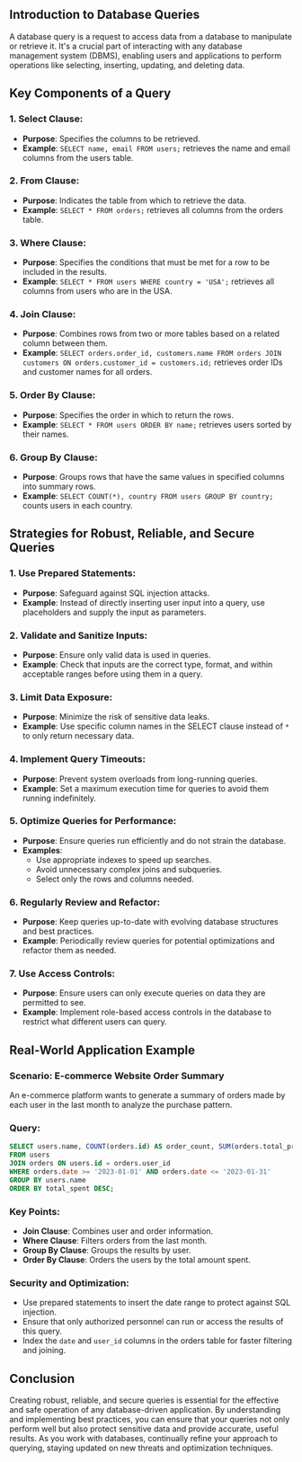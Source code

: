 ## Introduction to Database Queries

A database query is a request to access data from a database to manipulate or retrieve it. It's a crucial part of interacting with any database management system (DBMS), enabling users and applications to perform operations like selecting, inserting, updating, and deleting data.

## Key Components of a Query

### 1. **Select Clause**:
- **Purpose**: Specifies the columns to be retrieved.
- **Example**: `SELECT name, email FROM users;` retrieves the name and email columns from the users table.

### 2. **From Clause**:
- **Purpose**: Indicates the table from which to retrieve the data.
- **Example**: `SELECT * FROM orders;` retrieves all columns from the orders table.

### 3. **Where Clause**:
- **Purpose**: Specifies the conditions that must be met for a row to be included in the results.
- **Example**: `SELECT * FROM users WHERE country = 'USA';` retrieves all columns from users who are in the USA.

### 4. **Join Clause**:
- **Purpose**: Combines rows from two or more tables based on a related column between them.
- **Example**: `SELECT orders.order_id, customers.name FROM orders JOIN customers ON orders.customer_id = customers.id;` retrieves order IDs and customer names for all orders.

### 5. **Order By Clause**:
- **Purpose**: Specifies the order in which to return the rows.
- **Example**: `SELECT * FROM users ORDER BY name;` retrieves users sorted by their names.

### 6. **Group By Clause**:
- **Purpose**: Groups rows that have the same values in specified columns into summary rows.
- **Example**: `SELECT COUNT(*), country FROM users GROUP BY country;` counts users in each country.

## Strategies for Robust, Reliable, and Secure Queries

### 1. **Use Prepared Statements**:
- **Purpose**: Safeguard against SQL injection attacks.
- **Example**: Instead of directly inserting user input into a query, use placeholders and supply the input as parameters.

### 2. **Validate and Sanitize Inputs**:
- **Purpose**: Ensure only valid data is used in queries.
- **Example**: Check that inputs are the correct type, format, and within acceptable ranges before using them in a query.

### 3. **Limit Data Exposure**:
- **Purpose**: Minimize the risk of sensitive data leaks.
- **Example**: Use specific column names in the SELECT clause instead of `*` to only return necessary data.

### 4. **Implement Query Timeouts**:
- **Purpose**: Prevent system overloads from long-running queries.
- **Example**: Set a maximum execution time for queries to avoid them running indefinitely.

### 5. **Optimize Queries for Performance**:
- **Purpose**: Ensure queries run efficiently and do not strain the database.
- **Examples**:
   - Use appropriate indexes to speed up searches.
   - Avoid unnecessary complex joins and subqueries.
   - Select only the rows and columns needed.

### 6. **Regularly Review and Refactor**:
- **Purpose**: Keep queries up-to-date with evolving database structures and best practices.
- **Example**: Periodically review queries for potential optimizations and refactor them as needed.

### 7. **Use Access Controls**:
- **Purpose**: Ensure users can only execute queries on data they are permitted to see.
- **Example**: Implement role-based access controls in the database to restrict what different users can query.

## Real-World Application Example

### Scenario: E-commerce Website Order Summary
An e-commerce platform wants to generate a summary of orders made by each user in the last month to analyze the purchase pattern.

### Query:
```sql
SELECT users.name, COUNT(orders.id) AS order_count, SUM(orders.total_price) AS total_spent
FROM users
JOIN orders ON users.id = orders.user_id
WHERE orders.date >= '2023-01-01' AND orders.date <= '2023-01-31'
GROUP BY users.name
ORDER BY total_spent DESC;
```

### Key Points:
- **Join Clause**: Combines user and order information.
- **Where Clause**: Filters orders from the last month.
- **Group By Clause**: Groups the results by user.
- **Order By Clause**: Orders the users by the total amount spent.

### Security and Optimization:
- Use prepared statements to insert the date range to protect against SQL injection.
- Ensure that only authorized personnel can run or access the results of this query.
- Index the `date` and `user_id` columns in the orders table for faster filtering and joining.

## Conclusion

Creating robust, reliable, and secure queries is essential for the effective and safe operation of any database-driven application. By understanding and implementing best practices, you can ensure that your queries not only perform well but also protect sensitive data and provide accurate, useful results. As you work with databases, continually refine your approach to querying, staying updated on new threats and optimization techniques.